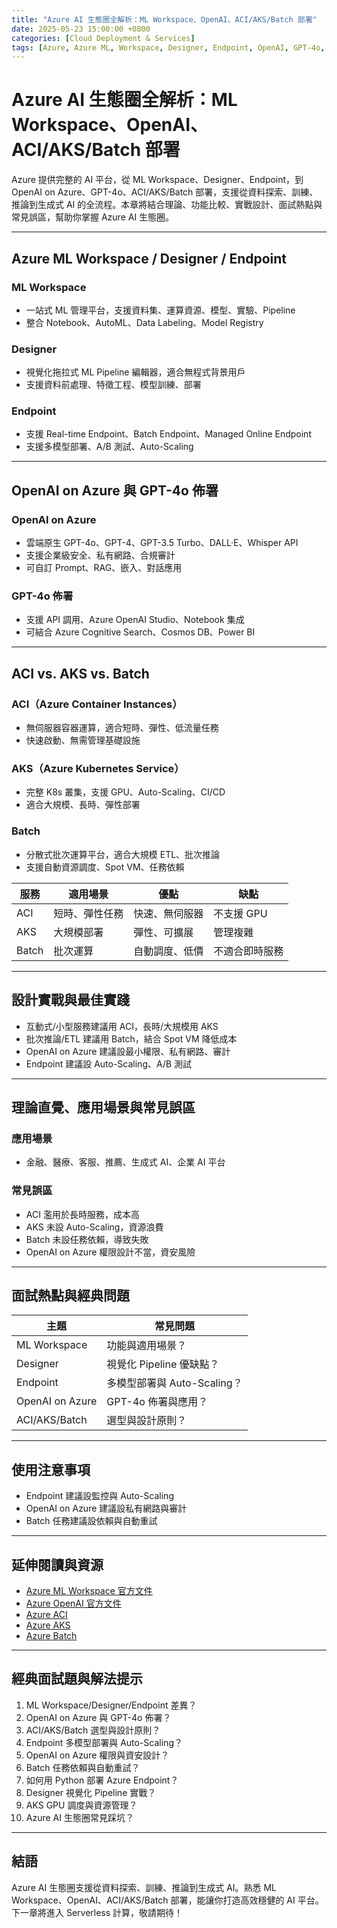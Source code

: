 ```yaml
---
title: "Azure AI 生態圈全解析：ML Workspace、OpenAI、ACI/AKS/Batch 部署"
date: 2025-05-23 15:00:00 +0800
categories: [Cloud Deployment & Services]
tags: [Azure, Azure ML, Workspace, Designer, Endpoint, OpenAI, GPT-4o, ACI, AKS, Batch]
---
```


# Azure AI 生態圈全解析：ML Workspace、OpenAI、ACI/AKS/Batch 部署

Azure 提供完整的 AI 平台，從 ML Workspace、Designer、Endpoint，到 OpenAI on Azure、GPT-4o、ACI/AKS/Batch 部署，支援從資料探索、訓練、推論到生成式 AI 的全流程。本章將結合理論、功能比較、實戰設計、面試熱點與常見誤區，幫助你掌握 Azure AI 生態圈。

---

## Azure ML Workspace / Designer / Endpoint

### ML Workspace

- 一站式 ML 管理平台，支援資料集、運算資源、模型、實驗、Pipeline
- 整合 Notebook、AutoML、Data Labeling、Model Registry

### Designer

- 視覺化拖拉式 ML Pipeline 編輯器，適合無程式背景用戶
- 支援資料前處理、特徵工程、模型訓練、部署

### Endpoint

- 支援 Real-time Endpoint、Batch Endpoint、Managed Online Endpoint
- 支援多模型部署、A/B 測試、Auto-Scaling

---

## OpenAI on Azure 與 GPT-4o 佈署

### OpenAI on Azure

- 雲端原生 GPT-4o、GPT-4、GPT-3.5 Turbo、DALL·E、Whisper API
- 支援企業級安全、私有網路、合規審計
- 可自訂 Prompt、RAG、嵌入、對話應用

### GPT-4o 佈署

- 支援 API 調用、Azure OpenAI Studio、Notebook 集成
- 可結合 Azure Cognitive Search、Cosmos DB、Power BI

---

## ACI vs. AKS vs. Batch

### ACI（Azure Container Instances）

- 無伺服器容器運算，適合短時、彈性、低流量任務
- 快速啟動、無需管理基礎設施

### AKS（Azure Kubernetes Service）

- 完整 K8s 叢集，支援 GPU、Auto-Scaling、CI/CD
- 適合大規模、長時、彈性部署

### Batch

- 分散式批次運算平台，適合大規模 ETL、批次推論
- 支援自動資源調度、Spot VM、任務依賴

| 服務  | 適用場景       | 優點           | 缺點           |
| ----- | -------------- | -------------- | -------------- |
| ACI   | 短時、彈性任務 | 快速、無伺服器 | 不支援 GPU     |
| AKS   | 大規模部署     | 彈性、可擴展   | 管理複雜       |
| Batch | 批次運算       | 自動調度、低價 | 不適合即時服務 |

---

## 設計實戰與最佳實踐

- 互動式/小型服務建議用 ACI，長時/大規模用 AKS
- 批次推論/ETL 建議用 Batch，結合 Spot VM 降低成本
- OpenAI on Azure 建議設最小權限、私有網路、審計
- Endpoint 建議設 Auto-Scaling、A/B 測試

---

## 理論直覺、應用場景與常見誤區

### 應用場景

- 金融、醫療、客服、推薦、生成式 AI、企業 AI 平台

### 常見誤區

- ACI 濫用於長時服務，成本高
- AKS 未設 Auto-Scaling，資源浪費
- Batch 未設任務依賴，導致失敗
- OpenAI on Azure 權限設計不當，資安風險

---

## 面試熱點與經典問題

| 主題            | 常見問題                    |
| --------------- | --------------------------- |
| ML Workspace    | 功能與適用場景？            |
| Designer        | 視覺化 Pipeline 優缺點？    |
| Endpoint        | 多模型部署與 Auto-Scaling？ |
| OpenAI on Azure | GPT-4o 佈署與應用？         |
| ACI/AKS/Batch   | 選型與設計原則？            |

---

## 使用注意事項

* Endpoint 建議設監控與 Auto-Scaling
* OpenAI on Azure 建議設私有網路與審計
* Batch 任務建議設依賴與自動重試

---

## 延伸閱讀與資源

* [Azure ML Workspace 官方文件](https://learn.microsoft.com/en-us/azure/machine-learning/)
* [Azure OpenAI 官方文件](https://learn.microsoft.com/en-us/azure/ai-services/openai/)
* [Azure ACI](https://learn.microsoft.com/en-us/azure/container-instances/)
* [Azure AKS](https://learn.microsoft.com/en-us/azure/aks/)
* [Azure Batch](https://learn.microsoft.com/en-us/azure/batch/)

---

## 經典面試題與解法提示

1. ML Workspace/Designer/Endpoint 差異？
2. OpenAI on Azure 與 GPT-4o 佈署？
3. ACI/AKS/Batch 選型與設計原則？
4. Endpoint 多模型部署與 Auto-Scaling？
5. OpenAI on Azure 權限與資安設計？
6. Batch 任務依賴與自動重試？
7. 如何用 Python 部署 Azure Endpoint？
8. Designer 視覺化 Pipeline 實戰？
9. AKS GPU 調度與資源管理？
10. Azure AI 生態圈常見踩坑？

---

## 結語

Azure AI 生態圈支援從資料探索、訓練、推論到生成式 AI。熟悉 ML Workspace、OpenAI、ACI/AKS/Batch 部署，能讓你打造高效穩健的 AI 平台。下一章將進入 Serverless 計算，敬請期待！

